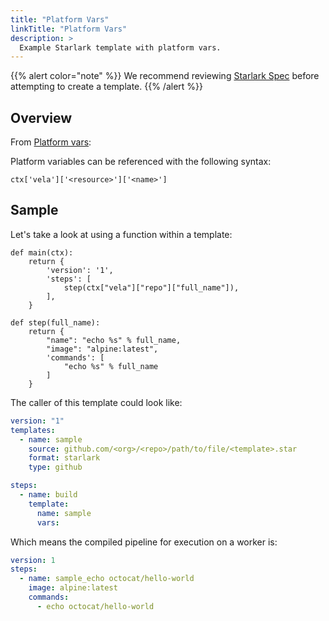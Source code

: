 ```yaml
---
title: "Platform Vars"
linkTitle: "Platform Vars"
description: >
  Example Starlark template with platform vars.
---
```


{{% alert color="note" %}}
We recommend reviewing [Starlark Spec](https://github.com/bazelbuild/starlark/blob/master/spec.md) before attempting to create a template.
{{% /alert %}}

## Overview

From [Platform vars](/docs/templates/tutorials/starlark/#platform-variables):

Platform variables can be referenced with the following syntax:

`ctx['vela']['<resource>']['<name>']`

## Sample

Let's take a look at using a function within a template:

```star
def main(ctx):
    return {
        'version': '1',
        'steps': [
            step(ctx["vela"]["repo"]["full_name"]),
        ],
    }

def step(full_name):
    return {
        "name": "echo %s" % full_name,
        "image": "alpine:latest",
        'commands': [
            "echo %s" % full_name
        ]
    }

```

The caller of this template could look like:

```yaml
version: "1"
templates:
  - name: sample
    source: github.com/<org>/<repo>/path/to/file/<template>.star
    format: starlark
    type: github

steps:
  - name: build
    template:  
      name: sample
      vars: 
```

Which means the compiled pipeline for execution on a worker is:

```yaml
version: 1
steps:
  - name: sample_echo octocat/hello-world
    image: alpine:latest
    commands:
      - echo octocat/hello-world
```
